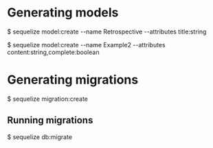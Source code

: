 # Generating models

$ sequelize model:create --name Retrospective --attributes title:string

$ sequelize model:create --name Example2 --attributes content:string,complete:boolean

# Generating migrations

$ sequelize migration:create

## Running migrations

$ sequelize db:migrate